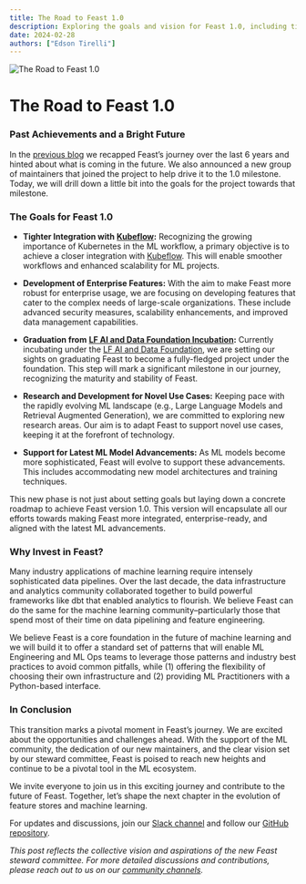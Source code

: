 ```yaml
---
title: The Road to Feast 1.0
description: Exploring the goals and vision for Feast 1.0, including tighter Kubeflow integration, enterprise features, and graduation from LF AI and Data Foundation Incubation.
date: 2024-02-28
authors: ["Edson Tirelli"]
---
```


<div class="hero-image">
  <img src="/images/blog/road2.png" alt="The Road to Feast 1.0" loading="lazy">
</div>

# The Road to Feast 1.0

### Past Achievements and a Bright Future

In the [previous blog](https://feast.dev/blog/the-future-of-feast/) we recapped Feast’s journey over the last 6 years and hinted about what is coming in the future. We also announced a new group of maintainers that joined the project to help drive it to the 1.0 milestone. Today, we will drill down a little bit into the goals for the project towards that milestone.

### The Goals for Feast 1.0

*   **Tighter Integration with** [**Kubeflow**](https://www.kubeflow.org/)**:** Recognizing the growing importance of Kubernetes in the ML workflow, a primary objective is to achieve a closer integration with [Kubeflow](https://www.kubeflow.org/). This will enable smoother workflows and enhanced scalability for ML projects.

*   **Development of Enterprise Features:** With the aim to make Feast more robust for enterprise usage, we are focusing on developing features that cater to the complex needs of large-scale organizations. These include advanced security measures, scalability enhancements, and improved data management capabilities.

*   **Graduation from** [**LF AI and Data Foundation Incubation**](https://landscape.lfai.foundation/?selected=feast)**:** Currently incubating under the [LF AI and Data Foundation](https://landscape.lfai.foundation/?selected=feast), we are setting our sights on graduating Feast to become a fully-fledged project under the foundation. This step will mark a significant milestone in our journey, recognizing the maturity and stability of Feast.

*   **Research and Development for Novel Use Cases:** Keeping pace with the rapidly evolving ML landscape (e.g., Large Language Models and Retrieval Augmented Generation), we are committed to exploring new research areas. Our aim is to adapt Feast to support novel use cases, keeping it at the forefront of technology.

*   **Support for Latest ML Model Advancements:** As ML models become more sophisticated, Feast will evolve to support these advancements. This includes accommodating new model architectures and training techniques.

This new phase is not just about setting goals but laying down a concrete roadmap to achieve Feast version 1.0. This version will encapsulate all our efforts towards making Feast more integrated, enterprise-ready, and aligned with the latest ML advancements.

### Why Invest in Feast?

Many industry applications of machine learning require intensely sophisticated data pipelines. Over the last decade, the data infrastructure and analytics community collaborated together to build powerful frameworks like dbt that enabled analytics to flourish. We believe Feast can do the same for the machine learning community–particularly those that spend most of their time on data pipelining and feature engineering.

We believe Feast is a core foundation in the future of machine learning and we will build it to offer a standard set of patterns that will enable ML Engineering and ML Ops teams to leverage those patterns and industry best practices to avoid common pitfalls, while (1) offering the flexibility of choosing their own infrastructure and (2) providing ML Practitioners with a Python-based interface.

### In Conclusion

This transition marks a pivotal moment in Feast’s journey. We are excited about the opportunities and challenges ahead. With the support of the ML community, the dedication of our new maintainers, and the clear vision set by our steward committee, Feast is poised to reach new heights and continue to be a pivotal tool in the ML ecosystem.

We invite everyone to join us in this exciting journey and contribute to the future of Feast. Together, let’s shape the next chapter in the evolution of feature stores and machine learning.

For updates and discussions, join our [Slack channel](http://feastopensource.slack.com/) and follow our [GitHub repository](https://github.com/feast-dev/feast/).

_This post reflects the collective vision and aspirations of the new Feast steward committee. For more detailed discussions and contributions, please reach out to us on our_ [_community channels_](https://docs.feast.dev/community)_._